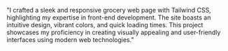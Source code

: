 "I crafted a sleek and responsive grocery web page with Tailwind CSS, highlighting my expertise in front-end development. The site boasts an intuitive design, vibrant colors, and quick loading times. This project showcases my proficiency in creating visually appealing and user-friendly interfaces using modern web technologies."
